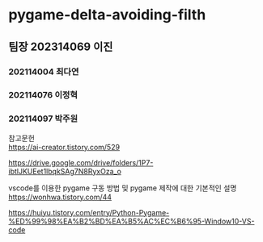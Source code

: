 # pygame-delta-avoiding-filth

## 팀장 202314069 이진

### 202114004 최다연
### 202114076 이정혁
### 202114097 박주원

참고문헌  
https://ai-creator.tistory.com/529

https://drive.google.com/drive/folders/1P7-ibtlJKUEet1lbqkSAg7N8RyxOza_o

vscode를 이용한 pygame 구동 방법 및 pygame 제작에 대한 기본적인 설명  
https://wonhwa.tistory.com/44

https://huiyu.tistory.com/entry/Python-Pygame-%ED%99%98%EA%B2%BD%EA%B5%AC%EC%B6%95-Window10-VS-code
